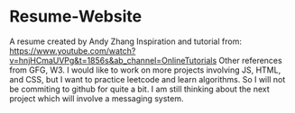 # Resume-Website
A resume created by Andy Zhang
Inspiration and tutorial from: https://www.youtube.com/watch?v=hnjHCmaUVPg&t=1856s&ab_channel=OnlineTutorials
Other references from GFG, W3.
I would like to work on more projects involving JS, HTML, and CSS, but I want to practice leetcode and learn algorithms. So I will not be commiting to github for quite a bit. I am still thinking about the next project which will involve a messaging system.
